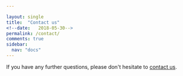 ```yaml
---

layout: single
title:  "Contact us"
<!--date:   2018-05-30-->
permalink: /contact/
comments: true
sidebar:
  nav: "docs"
---
```



If you have any further questions, please don't hesitate to [contact us](mailto:webmaster@bspr.org).